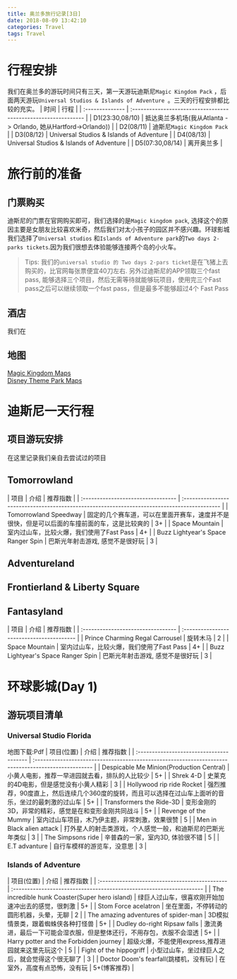 ```yaml
---
title: 奥兰多旅行记录[3日]
date: 2018-08-09 13:42:10
categories: Travel 
tags: Travel
---
```


# 行程安排
我们在奥兰多的游玩时间只有三天，第一天游玩迪斯尼`Magic Kingdom Pack` ，后面两天游玩`Universal Studios & Islands of Adventure `。三天的行程安排都比较的充实。
| 时间            | 行程                                                           |
| :-------------- | :------------------------------------------------------------- |
| D1(23:30,08/10) | 抵达奥兰多机场(我从Atlanta -> Orlando, 她从Hartford->Orlando)) |
| D2(08/11)       | 迪斯尼`Magic Kingdom Pack`                                     |
| D3(08/12)       | Universal Studios & Islands of Adventure                       |
| D4(08/13)       | Universal Studios & Islands of Adventure                       |
| D5(07:30,08/14) | 离开奥兰多                                                     |

<!--more-->
# 旅行前的准备
## 门票购买
迪斯尼的门票在官网购买即可，我们选择的是`Magic kingdom pack`, 选择这个的原因主要是女朋友比较喜欢米奇，然后我们对太小孩子的园区并不感兴趣。环球影城我们选择了`Universal studios` 和`Islands of Adventure park`的`Two days 2-parks tickets`.因为我们很想去体验能够连接两个岛的小火车。

> Tips: 我们的`universal studio 的 Two days 2-pars ticket`是在飞猪上去购买的，比官网每张票便宜40刀左右. 另外过迪斯尼的APP领取三个fast pass, 能够选择三个项目，然后无需等待就能够玩项目，使用完三个Fast pass之后可以继续领取一个fast pass，但是最多不能够超过4个 Fast Pass

## 酒店
我们在

## 地图
[Magic Kingdom Maps](http://www.wdwinfo.com/maps/MK.htm)  
[Disney Theme Park Maps](http://www.wdwinfo.com/maps/index.htm) 

# 迪斯尼一天行程
## 项目游玩安排
在这里记录我们亲自去尝试过的项目

## Tomorrowland
| 项目                               | 介绍                                                                                         | 推荐指数 |
| :--------------------------------- | :------------------------------------------------------------------------------------------- |
| Tomorrowland Speedway              | 固定的几个赛车道，可以在里面开赛车，速度并不是很快，但是可以后面的车撞前面的车，这是比较爽的 | 3+       |
| Space Mountain                     | 室内过山车，比较火爆，我们使用了Fast Pass                                                    | 4+       |
| Buzz Lightyear's Space Ranger Spin | 巴斯光年射击游戏, 感觉不是很好玩                                                             | 3        |

## Adventureland

## Frontierland & Liberty Square

## Fantasyland
| 项目                               | 介绍                                      | 推荐指数 |
| :--------------------------------- | :---------------------------------------- |
| Prince Charming Regal Carrousel    | 旋转木马                                  | 2        |
| Space Mountain                     | 室内过山车，比较火爆，我们使用了Fast Pass | 4+       |
| Buzz Lightyear's Space Ranger Spin | 巴斯光年射击游戏, 感觉不是很好玩          | 3        |


# 环球影城(Day 1)
## 游玩项目清单
### Universal Studio Florida
地图下载:Pdf
| 项目(位置)                               | 介绍                                                                                                | 推荐指数 |
| :--------------------------------------- | :-------------------------------------------------------------------------------------------------- |
| Despicable Me Minion(Production Central) | 小黄人电影，推荐一早进园就去看，排队的人比较少                                                      | 5+       |
| Shrek 4-D                                | 史莱克的4D电影，但是感觉没有小黄人精彩                                                              | 3        |
| Hollywood rip ride Rocket                | 强烈推荐，90度直上，然后连续几个360度的旋转，而且可以选择在过山车上面听的音乐，坐过的最刺激的过山车 | 5+       |
| Transformers the Ride-3D                 | 变形金刚的3D，非常的精彩，感觉是在和变形金刚共同战斗                                                | 5+       |
| Revenge of the Mummy                     | 室内过山车项目，木乃伊主题，非常刺激，效果很赞                                                      | 5        |
| Men in Black alien attack                | 打外星人的射击类游戏，个人感觉一般，和迪斯尼的巴斯光年类似                                          | 3        |
| The Simpsons ride                        | 辛普森的一家，室内3D, 体验很不错                                                                    | 5        |
| E.T advanture                            | 自行车模样的游览车，没意思                                                                          | 3        |


### Islands of Adventure
| 项目(位置)                                     | 介绍                                                                 | 推荐指数     |
| :--------------------------------------------- | :------------------------------------------------------------------- |
| The incredible hunk Coaster(Super hero island) | 绿巨人过山车，很喜欢刚开始加速冲出去的感觉，很刺激                   | 5+           |
| Stom Force acelatron                           | 坐在里面，不停转动的圆形机器，头晕，无聊                             | 2            |
| The amazing adventures of spider-man           | 3D模拟情景类，跟着蜘蛛侠各种打怪兽                                   | 5+           |
| Dudley do-right Ripsaw falls                   | 激流勇进，最后一下可能会湿衣服，但是整体还行，不用存包，衣服不会湿透 | 5+           |
| Harry potter and the Forbidden journey         | 超级火爆，不能使用express,推荐进园就来这里先玩这个                   | 5            |
| Fight of the hippogriff                        | 小型过山车，坐过绿巨人之后，就会觉得这个很无聊了                     | 3            |
| Doctor Doom's fearfall(跳楼机，没有玩)         | 在室外，高度有点恐怖，没有玩                                         | 5+(博客推荐) |

